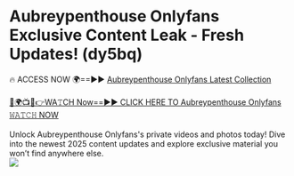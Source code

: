 # Aubreypenthouse Onlyfans Exclusive Content Leak - Fresh Updates! (dy5bq)

🔥 ACCESS NOW 🌍==►► <a href="https://tinyurl.com/kvy9nzfs" rel="nofollow">Aubreypenthouse Onlyfans Latest Collection</a>
<br><br>
[🔴🌍📺📱👉WA𝚃CH Now==►► CLICK HERE TO Aubreypenthouse Onlyfans 𝚆𝙰𝚃𝙲𝙷 NOW](https://tinyurl.com/kvy9nzfs)
<br><br>
Unlock Aubreypenthouse Onlyfans's private videos and photos today! Dive into the newest 2025 content updates and explore exclusive material you won’t find anywhere else.
<br>
<a href="https://tinyurl.com/kvy9nzfs" rel="nofollow" data-target="animated-image.originalLink"><img src="https://camo.githubusercontent.com/8a4f000d20f83aca3bf7ec5f350d767afa0574a8a352519fd8cfa583a6f93a33/68747470733a2f2f692e696d6775722e636f6d2f644a486b345a712e676966" data-canonical-src="https://i.imgur.com/dJHk4Zq.gif" style="max-width: 100%; display: inline-block;" data-target="animated-image.originalImage"></a>
<br>
